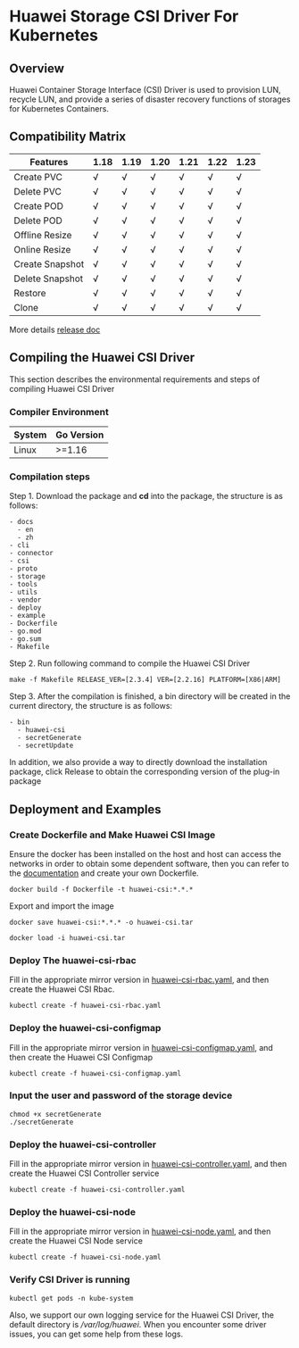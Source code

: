 
# Huawei Storage CSI Driver For Kubernetes
## Overview
Huawei Container Storage Interface (CSI) Driver is used to provision LUN, recycle LUN, 
and provide a series of disaster recovery functions of storages for Kubernetes Containers.

## Compatibility Matrix
| Features |1.18|1.19|1.20|1.21|1.22|1.23|
|---|---|---|---|---|---|---|
|Create PVC|√|√|√|√|√|√|
|Delete PVC|√|√|√|√|√|√|
|Create POD|√|√|√|√|√|√|
|Delete POD|√|√|√|√|√|√|
|Offline Resize|√|√|√|√|√|√|
|Online Resize|√|√|√|√|√|√|
|Create Snapshot|√|√|√|√|√|√|
|Delete Snapshot|√|√|√|√|√|√|
|Restore|√|√|√|√|√|√|
|Clone|√|√|√|√|√|√|

More details [release doc](https://github.com/Huawei/eSDK_K8S_Plugin/blob/master/RELEASE.md)

## Compiling the Huawei CSI Driver
This section describes the environmental requirements and steps of compiling Huawei CSI Driver

### Compiler Environment
| System | Go Version |
|---|---|
|Linux|    >=1.16|

### Compilation steps
Step 1. Download the package and **cd** into the package, the structure is as follows:

    - docs
      - en
      - zh
    - cli
    - connector
    - csi
    - proto
    - storage
    - tools
    - utils
    - vendor
    - deploy
    - example
    - Dockerfile
    - go.mod
    - go.sum
    - Makefile

Step 2. Run following command to compile the Huawei CSI Driver

    make -f Makefile RELEASE_VER=[2.3.4] VER=[2.2.16] PLATFORM=[X86|ARM]

Step 3. After the compilation is finished, a bin directory will be created in the current 
directory, the structure is as follows:

    - bin
      - huawei-csi
      - secretGenerate
      - secretUpdate

In addition, we also provide a way to directly download the installation package, click Release to obtain the 
corresponding version of the plug-in package

## Deployment and Examples
### Create Dockerfile and Make Huawei CSI Image
Ensure the docker has been installed on the host and host can access the networks in 
order to obtain some dependent software, then you can refer to the [documentation](
https://github.com/Huawei/eSDK_K8S_Plugin/tree/master/docs) and 
create your own Dockerfile.

    docker build -f Dockerfile -t huawei-csi:*.*.* 

Export and import the image

    docker save huawei-csi:*.*.* -o huawei-csi.tar
    
    docker load -i huawei-csi.tar

### Deploy The huawei-csi-rbac
Fill in the appropriate mirror version in [huawei-csi-rbac.yaml](https://github.com/Huawei/eSDK_K8S_Plugin/blob/master/yamls/deploy/huawei-csi-rbac.yaml),
 and then create the Huawei CSI Rbac.

    kubectl create -f huawei-csi-rbac.yaml

### Deploy the huawei-csi-configmap
Fill in the appropriate mirror version in [huawei-csi-configmap.yaml](https://github.com/Huawei/eSDK_K8S_Plugin/blob/master/yamls/deploy/huawei-csi-configmap-oceanstor-iscsi.yaml), and then create the Huawei CSI Configmap

    kubectl create -f huawei-csi-configmap.yaml

### Input the user and password of the storage device
    chmod +x secretGenerate
    ./secretGenerate

### Deploy the huawei-csi-controller
Fill in the appropriate mirror version in [huawei-csi-controller.yaml](https://github.com/Huawei/eSDK_K8S_Plugin/blob/master/yamls/deploy/huawei-csi-controller.yaml), and then create the Huawei CSI Controller service

    kubectl create -f huawei-csi-controller.yaml

### Deploy the huawei-csi-node
Fill in the appropriate mirror version in [huawei-csi-node.yaml](https://github.com/Huawei/eSDK_K8S_Plugin/blob/master/yamls/deploy/huawei-csi-node.yaml),
 and then create the Huawei CSI Node service

    kubectl create -f huawei-csi-node.yaml

### Verify CSI Driver is running

    kubectl get pods -n kube-system

Also, we support our own logging service for the Huawei CSI Driver, the default directory is */var/log/huawei*. 
When you encounter some driver issues, you can get some help from these logs.
